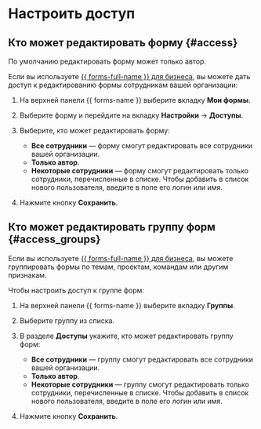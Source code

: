 # Настроить доступ

## Кто может редактировать форму {#access}

По умолчанию редактировать форму может только автор.

Если вы используете [{{ forms-full-name }} для бизнеса](forms-for-org.md), вы можете дать доступ к редактированию формы сотрудникам вашей организации:

1. На верхней панели {{ forms-name }} выберите вкладку **Мои формы**.

1. Выберите форму и перейдите на вкладку **Настройки** → **Доступы**.

1. Выберите, кто может редактировать форму:

      - **Все сотрудники** — форму смогут редактировать все сотрудники вашей организации. 
   - **Только автор**.
   - **Некоторые сотрудники** — форму смогут редактировать только сотрудники, перечисленные в списке. Чтобы добавить в список нового пользователя, введите в поле его логин или имя. 

1. Нажмите кнопку **Сохранить**.

## Кто может редактировать группу форм {#access_groups}

Если вы используете [{{ forms-full-name }} для бизнеса](forms-for-org.md), вы можете группировать формы по темам, проектам, командам или другим признакам.

Чтобы настроить доступ к группе форм:

1. На верхней панели {{ forms-name }} выберите вкладку **Группы**.

1. Выберите группу из списка.

1. В разделе **Доступы** укажите, кто может редактировать группу форм:

      - **Все сотрудники** — группу смогут редактировать все сотрудники вашей организации. 
   - **Только автор**.
   - **Некоторые сотрудники** — группу смогут редактировать только сотрудники, перечисленные в списке. Чтобы добавить в список нового пользователя, введите в поле его логин или имя. 

1. Нажмите кнопку **Сохранить**.

